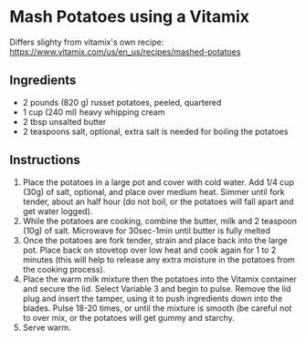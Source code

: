 # Mash Potatoes using a Vitamix
Differs slighty from vitamix's own recipe: https://www.vitamix.com/us/en_us/recipes/mashed-potatoes

## Ingredients
* 2 pounds (820 g) russet potatoes, peeled, quartered
* 1 cup (240 ml) heavy whipping cream
* 2 tbsp unsalted butter
* 2 teaspoons salt, optional, extra salt is needed for boiling the potatoes

## Instructions
1. Place the potatoes in a large pot and cover with cold water. Add 1/4 cup (30g) of salt, optional, and place over medium heat. 
   Simmer until fork tender, about an half hour (do not boil, or the potatoes will fall apart and get water logged).
2. While the potatoes are cooking, combine the butter, milk and 2 teaspoon (10g) of salt. Microwave for 30sec-1min until butter is fully melted
3. Once the potatoes are fork tender, strain and place back into the large pot. Place back on stovetop over low heat and cook again for 1 to 2 minutes 
   (this will help to release any extra moisture in the potatoes from the cooking process).
3. Place the warm milk mixture then the potatoes into the Vitamix container and secure the lid. Select Variable 3 and begin to pulse. 
   Remove the lid plug and insert the tamper, using it to push ingredients down into the blades. Pulse 18-20 times, or until the 
   mixture is smooth (be careful not to over mix, or the potatoes will get gummy and starchy.
4. Serve warm.

